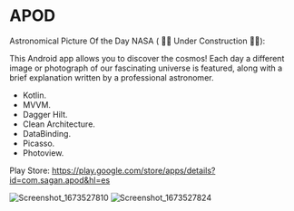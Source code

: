 # APOD

Astronomical Picture Of the Day NASA ( 🚧🚧 Under Construction 🚧🚧):

This Android app allows you to discover the cosmos! Each day a different image or photograph of our fascinating universe is featured, along with a brief explanation written by a professional astronomer.

- Kotlin. 
- MVVM.
- Dagger Hilt.
- Clean Architecture.
- DataBinding.
- Picasso.
- Photoview.

Play Store:
https://play.google.com/store/apps/details?id=com.sagan.apod&hl=es

![Screenshot_1673527810](https://user-images.githubusercontent.com/37807677/212070713-48076d7a-9527-4c4a-8133-889756f8f3ce.png)
![Screenshot_1673527824](https://user-images.githubusercontent.com/37807677/212070721-aa3902cc-ea9e-4557-8981-ba20a1eb8729.png)
